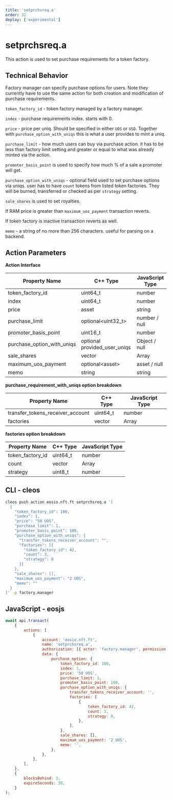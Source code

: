 ```yaml
---
title: 'setprchsreq.a'
order: 32
deploy: ['experimental']
---
```


# setprchsreq.a

This action is used to set purchase requirements for a token factory.

## Technical Behavior

Factory manager can specify purchase options for users. Note they currently have to use the same action for both creation and modification of purchase requirements.

`token_factory_id` - token factory managed by a factory manager.

`index` - purchase requirements index. starts with 0.

`price` - price per uniq. Should be specified in either `UOS` or `USD`. Together with `purchase_option_with_uniqs` this is what a user provides to mint a uniq.

`purchase_limit` - how much users can buy via purchase action. it has to be less than factory limit setting and greater or equal to what was already minted via the action.

`promoter_basis_point` is used to specify how much % of a sale a promoter will get.

`purchase_option_with_uniqs` - optional field used to set purchase options via uniqs. user has to have `count` tokens from listed token factories. They will be burned, transferred or checked as per `strategy` setting.

`sale_shares` is used to set royalties.

If RAM price is greater than `maximum_uos_payment` transaction reverts.

If token factory is inactive transaction reverts as well.

`memo` - a string of no more than 256 characters. useful for parsing on a backend.

## Action Parameters

**Action Interface**

| Property Name              | C++ Type                     | JavaScript Type |
| -------------------------- | ---------------------------- | --------------- |
| token_factory_id           | uint64_t                     | number          |
| index                      | uint64_t                     | number          |
| price                      | asset                        | string          |
| purchase_limit             | optional\<uint32_t\>         | number / null   |
| promoter_basis_point       | uint16_t                     | number          |
| purchase_option_with_uniqs | optional provided_user_uniqs | Object / null   |
| sale_shares                | vector                       | Array           |
| maximum_uos_payment        | optional\<asset\>            | asset / null    |
| memo                       | string                       | string          |

**purchase_requirement_with_uniqs option breakdown**

| Property Name                    | C++ Type | JavaScript Type |
| -------------------------------- | -------- | --------------- |
| transfer_tokens_receiver_account | uint64_t | number          |
| factories                        | vector   | Array           |

**factories option breakdown**

| Property Name    | C++ Type | JavaScript Type |
| ---------------- | -------- | --------------- |
| token_factory_id | uint64_t | number          |
| count            | vector   | Array           |
| strategy         | uint8_t  | number          |

## CLI - cleos

```bash
cleos push action eosio.nft.ft setprchsreq.a '[
  {
    "token_factory_id": 100,
    "index": 1,
    "price": "50 UOS",
    "purchase_limit": 1,
    "promoter_basis_point": 100,
    "purchase_option_with_uniqs": {
      "transfer_tokens_receiver_account": "",
      "factories": [{
        "token_factory_id": 42,
        "count": 3,
        "strategy": 0
      }]
    },
    "sale_shares": [],
    "maximum_uos_payment": "2 UOS",
    "memo": ""
  }
]' -p factory.manager
```

## JavaScript - eosjs

```js
await api.transact(
    {
        actions: [
            {
                account: 'eosio.nft.ft',
                name: 'setprchsreq.a',
                authorization: [{ actor: 'factory.manager', permission: 'active' }],
                data: {
                    purchase_option: {
                        token_factory_id: 100,
                        index: 1,
                        price: '50 UOS',
                        purchase_limit: 1,
                        promoter_basis_point: 100,
                        purchase_option_with_uniqs: {
                            transfer_tokens_receiver_account: '',
                            factories: [
                                {
                                    token_factory_id: 42,
                                    count: 3,
                                    strategy: 0,
                                },
                            ],
                        },
                        sale_shares: [],
                        maximum_uos_payment: '2 UOS',
                        memo: '',
                    },
                },
            },
        ],
    },
    {
        blocksBehind: 3,
        expireSeconds: 30,
    }
);
```
